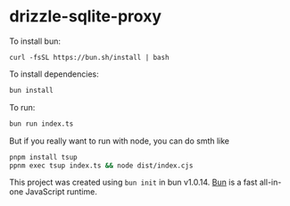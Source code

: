 # drizzle-sqlite-proxy

To install bun:
```
curl -fsSL https://bun.sh/install | bash
```

To install dependencies:

```bash
bun install
```

To run:

```bash
bun run index.ts
```

But if you really want to run with node, you can do smth like
```bash
pnpm install tsup
ppnm exec tsup index.ts && node dist/index.cjs
```

This project was created using `bun init` in bun v1.0.14. [Bun](https://bun.sh) is a fast all-in-one JavaScript runtime.
